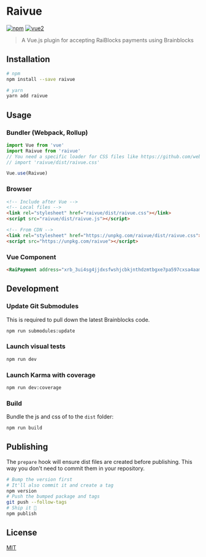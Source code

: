 # Raivue

[![npm](https://img.shields.io/npm/v/raivue.svg)](https://www.npmjs.com/package/raivue) [![vue2](https://img.shields.io/badge/vue-2.x-brightgreen.svg)](https://vuejs.org/)

> A Vue.js plugin for accepting RaiBlocks payments using Brainblocks

## Installation

```bash
# npm
npm install --save raivue

# yarn
yarn add raivue
```

## Usage

### Bundler (Webpack, Rollup)

```js
import Vue from 'vue'
import Raivue from 'raivue'
// You need a specific loader for CSS files like https://github.com/webpack/css-loader
// import 'raivue/dist/raivue.css'

Vue.use(Raivue)
```

### Browser

```html
<!-- Include after Vue -->
<!-- Local files -->
<link rel="stylesheet" href="raivue/dist/raivue.css"></link>
<script src="raivue/dist/raivue.js"></script>

<!-- From CDN -->
<link rel="stylesheet" href="https://unpkg.com/raivue/dist/raivue.css"></link>
<script src="https://unpkg.com/raivue"></script>
```

### Vue Component
```html
<RaiPayment address="xrb_3ui4sg4jjdxsfwshjcbkjnthdzmtbgxe7pa597cxsa4aamkkj3b8dmeome4i" :amount="250000"></RaiPayment>
```

## Development

### Update Git Submodules
This is required to pull down the latest Brainblocks code.
```bash
npm run submodules:update
```

### Launch visual tests

```bash
npm run dev
```

### Launch Karma with coverage

```bash
npm run dev:coverage
```

### Build

Bundle the js and css of to the `dist` folder:

```bash
npm run build
```


## Publishing

The `prepare` hook will ensure dist files are created before publishing. This
way you don't need to commit them in your repository.

```bash
# Bump the version first
# It'll also commit it and create a tag
npm version
# Push the bumped package and tags
git push --follow-tags
# Ship it 🚀
npm publish
```

## License

[MIT](http://opensource.org/licenses/MIT)
